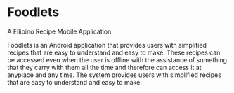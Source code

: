 # Foodlets

A Filipino Recipe Mobile Application.

Foodlets is an Android application that provides users with simplified recipes that are easy to understand and easy to make. These recipes can be accessed even when the user is offline with the assistance of something that they carry with them all the time and therefore can access it at anyplace and any time. The system provides users with simplified recipes that are easy to understand and easy to make.
